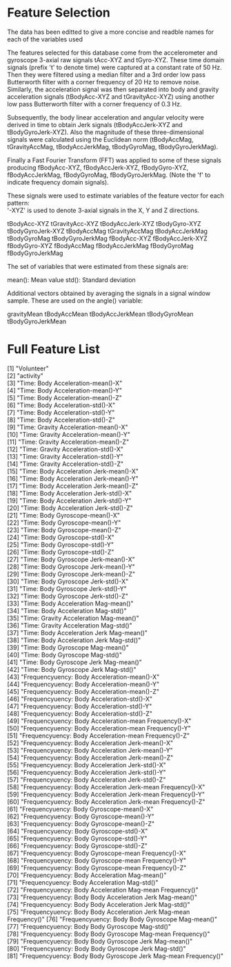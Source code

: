 Feature Selection 
=================
The data has been editted to give a more concise and readble names for each of the variables used

The features selected for this database come from the accelerometer and gyroscope 3-axial raw signals tAcc-XYZ and tGyro-XYZ. These time domain signals (prefix 't' to denote time) were captured at a constant rate of 50 Hz. Then they were filtered using a median filter and a 3rd order low pass Butterworth filter with a corner frequency of 20 Hz to remove noise. Similarly, the acceleration signal was then separated into body and gravity acceleration signals (tBodyAcc-XYZ and tGravityAcc-XYZ) using another low pass Butterworth filter with a corner frequency of 0.3 Hz. 

Subsequently, the body linear acceleration and angular velocity were derived in time to obtain Jerk signals (tBodyAccJerk-XYZ and tBodyGyroJerk-XYZ). Also the magnitude of these three-dimensional signals were calculated using the Euclidean norm (tBodyAccMag, tGravityAccMag, tBodyAccJerkMag, tBodyGyroMag, tBodyGyroJerkMag). 

Finally a Fast Fourier Transform (FFT) was applied to some of these signals producing fBodyAcc-XYZ, fBodyAccJerk-XYZ, fBodyGyro-XYZ, fBodyAccJerkMag, fBodyGyroMag, fBodyGyroJerkMag. (Note the 'f' to indicate frequency domain signals). 

These signals were used to estimate variables of the feature vector for each pattern:  
'-XYZ' is used to denote 3-axial signals in the X, Y and Z directions.

tBodyAcc-XYZ
tGravityAcc-XYZ
tBodyAccJerk-XYZ
tBodyGyro-XYZ
tBodyGyroJerk-XYZ
tBodyAccMag
tGravityAccMag
tBodyAccJerkMag
tBodyGyroMag
tBodyGyroJerkMag
fBodyAcc-XYZ
fBodyAccJerk-XYZ
fBodyGyro-XYZ
fBodyAccMag
fBodyAccJerkMag
fBodyGyroMag
fBodyGyroJerkMag

The set of variables that were estimated from these signals are: 

mean(): Mean value
std(): Standard deviation


Additional vectors obtained by averaging the signals in a signal window sample. These are used on the angle() variable:

gravityMean
tBodyAccMean
tBodyAccJerkMean
tBodyGyroMean
tBodyGyroJerkMean

Full Feature List 
=================

 [1] "Volunteer"                                                        
 [2] "activity"                                                         
 [3] "Time: Body  Acceleration-mean()-X"                                
 [4] "Time: Body  Acceleration-mean()-Y"                                
 [5] "Time: Body  Acceleration-mean()-Z"                                
 [6] "Time: Body  Acceleration-std()-X"                                 
 [7] "Time: Body  Acceleration-std()-Y"                                 
 [8] "Time: Body  Acceleration-std()-Z"                                 
 [9] "Time: Gravity  Acceleration-mean()-X"                             
[10] "Time: Gravity  Acceleration-mean()-Y"                             
[11] "Time: Gravity  Acceleration-mean()-Z"                             
[12] "Time: Gravity  Acceleration-std()-X"                              
[13] "Time: Gravity  Acceleration-std()-Y"                              
[14] "Time: Gravity  Acceleration-std()-Z"                              
[15] "Time: Body  Acceleration Jerk-mean()-X"                           
[16] "Time: Body  Acceleration Jerk-mean()-Y"                           
[17] "Time: Body  Acceleration Jerk-mean()-Z"                           
[18] "Time: Body  Acceleration Jerk-std()-X"                            
[19] "Time: Body  Acceleration Jerk-std()-Y"                            
[20] "Time: Body  Acceleration Jerk-std()-Z"                            
[21] "Time: Body Gyroscope-mean()-X"                                    
[22] "Time: Body Gyroscope-mean()-Y"                                    
[23] "Time: Body Gyroscope-mean()-Z"                                    
[24] "Time: Body Gyroscope-std()-X"                                     
[25] "Time: Body Gyroscope-std()-Y"                                     
[26] "Time: Body Gyroscope-std()-Z"                                     
[27] "Time: Body Gyroscope Jerk-mean()-X"                               
[28] "Time: Body Gyroscope Jerk-mean()-Y"                               
[29] "Time: Body Gyroscope Jerk-mean()-Z"                               
[30] "Time: Body Gyroscope Jerk-std()-X"                                
[31] "Time: Body Gyroscope Jerk-std()-Y"                                
[32] "Time: Body Gyroscope Jerk-std()-Z"                                
[33] "Time: Body  Acceleration Mag-mean()"                              
[34] "Time: Body  Acceleration Mag-std()"                               
[35] "Time: Gravity  Acceleration Mag-mean()"                           
[36] "Time: Gravity  Acceleration Mag-std()"                            
[37] "Time: Body  Acceleration Jerk Mag-mean()"                         
[38] "Time: Body  Acceleration Jerk Mag-std()"                          
[39] "Time: Body Gyroscope Mag-mean()"                                  
[40] "Time: Body Gyroscope Mag-std()"                                   
[41] "Time: Body Gyroscope Jerk Mag-mean()"                             
[42] "Time: Body Gyroscope Jerk Mag-std()"                              
[43] "Frequencyuency: Body  Acceleration-mean()-X"                      
[44] "Frequencyuency: Body  Acceleration-mean()-Y"                      
[45] "Frequencyuency: Body  Acceleration-mean()-Z"                      
[46] "Frequencyuency: Body  Acceleration-std()-X"                       
[47] "Frequencyuency: Body  Acceleration-std()-Y"                       
[48] "Frequencyuency: Body  Acceleration-std()-Z"                       
[49] "Frequencyuency: Body  Acceleration-mean Frequency()-X"            
[50] "Frequencyuency: Body  Acceleration-mean Frequency()-Y"            
[51] "Frequencyuency: Body  Acceleration-mean Frequency()-Z"            
[52] "Frequencyuency: Body  Acceleration Jerk-mean()-X"                 
[53] "Frequencyuency: Body  Acceleration Jerk-mean()-Y"                 
[54] "Frequencyuency: Body  Acceleration Jerk-mean()-Z"                 
[55] "Frequencyuency: Body  Acceleration Jerk-std()-X"                  
[56] "Frequencyuency: Body  Acceleration Jerk-std()-Y"                  
[57] "Frequencyuency: Body  Acceleration Jerk-std()-Z"                  
[58] "Frequencyuency: Body  Acceleration Jerk-mean Frequency()-X"       
[59] "Frequencyuency: Body  Acceleration Jerk-mean Frequency()-Y"       
[60] "Frequencyuency: Body  Acceleration Jerk-mean Frequency()-Z"       
[61] "Frequencyuency: Body Gyroscope-mean()-X"                          
[62] "Frequencyuency: Body Gyroscope-mean()-Y"                          
[63] "Frequencyuency: Body Gyroscope-mean()-Z"                          
[64] "Frequencyuency: Body Gyroscope-std()-X"                           
[65] "Frequencyuency: Body Gyroscope-std()-Y"                           
[66] "Frequencyuency: Body Gyroscope-std()-Z"                           
[67] "Frequencyuency: Body Gyroscope-mean Frequency()-X"                
[68] "Frequencyuency: Body Gyroscope-mean Frequency()-Y"                
[69] "Frequencyuency: Body Gyroscope-mean Frequency()-Z"                
[70] "Frequencyuency: Body  Acceleration Mag-mean()"                    
[71] "Frequencyuency: Body  Acceleration Mag-std()"                     
[72] "Frequencyuency: Body  Acceleration Mag-mean Frequency()"          
[73] "Frequencyuency: Body Body  Acceleration Jerk Mag-mean()"          
[74] "Frequencyuency: Body Body  Acceleration Jerk Mag-std()"           
[75] "Frequencyuency: Body Body  Acceleration Jerk Mag-mean Frequency()"
[76] "Frequencyuency: Body Body Gyroscope Mag-mean()"                   
[77] "Frequencyuency: Body Body Gyroscope Mag-std()"                    
[78] "Frequencyuency: Body Body Gyroscope Mag-mean Frequency()"         
[79] "Frequencyuency: Body Body Gyroscope Jerk Mag-mean()"              
[80] "Frequencyuency: Body Body Gyroscope Jerk Mag-std()"               
[81] "Frequencyuency: Body Body Gyroscope Jerk Mag-mean Frequency()"    
